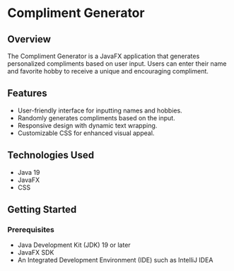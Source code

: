 # Compliment Generator

## Overview

The Compliment Generator is a JavaFX application that generates personalized compliments based on user input. Users can enter their name and favorite hobby to receive a unique and encouraging compliment.

## Features

- User-friendly interface for inputting names and hobbies.
- Randomly generates compliments based on the input.
- Responsive design with dynamic text wrapping.
- Customizable CSS for enhanced visual appeal.

## Technologies Used

- Java 19
- JavaFX
- CSS

## Getting Started

### Prerequisites

- Java Development Kit (JDK) 19 or later
- JavaFX SDK
- An Integrated Development Environment (IDE) such as IntelliJ IDEA
